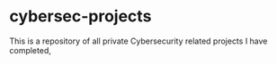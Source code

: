 # cybersec-projects
This is a repository of all private Cybersecurity related projects I have completed,
